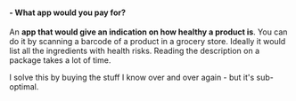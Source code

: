 #### - What app would you pay for?

An <b>app that would give an indication on how healthy a product is</b>.
You can do it by scanning a barcode of a product in a grocery store.
Ideally it would list all the ingredients with health risks.
Reading the description on a package takes a lot of time.

I solve this by buying the stuff I know over and over again -
but it's sub-optimal.
